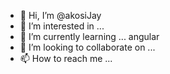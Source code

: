 - 👋 Hi, I’m @akosiJay
- 👀 I’m interested in ...
- 🌱 I’m currently learning ...
angular
- 💞️ I’m looking to collaborate on ...
- 📫 How to reach me ...

<!---
akosiJay/akosiJay is a ✨ special ✨ repository because its `README.md` (this file) appears on your GitHub profile.
You can click the Preview link to take a look at your changes.
--->
